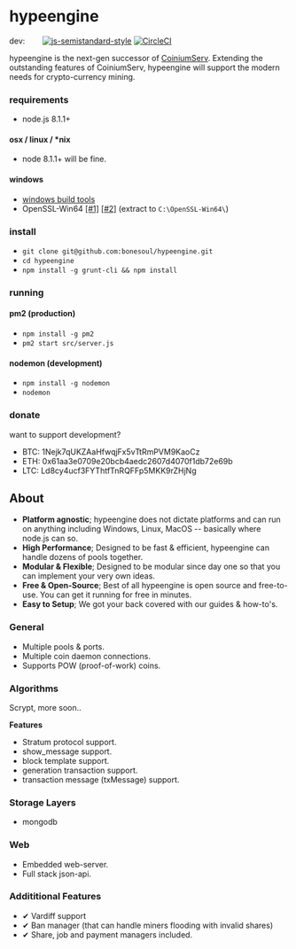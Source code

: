 # hypeengine

dev: &nbsp; &nbsp; &nbsp; &nbsp;[![js-semistandard-style](https://img.shields.io/badge/code%20style-semistandard-brightgreen.svg?style=flat-square)](https://github.com/Flet/semistandard) [![CircleCI](https://circleci.com/gh/bonesoul/hypeengine/tree/develop.svg?style=svg&circle-token=926a8d7960f4626cc748baa0ac647a7e13c7ea8d)](https://circleci.com/gh/bonesoul/hypeengine/tree/develop)

hypeengine is the next-gen successor of [CoiniumServ](https://github.com/bonesoul/coiniumserv). Extending the outstanding features of CoiniumServ, hypeengine will support the modern needs for crypto-currency mining.

### requirements
* node.js 8.1.1+

#### osx / linux / \*nix
* node 8.1.1+ will be fine.

#### windows
* [windows build tools](https://github.com/felixrieseberg/windows-build-tools)
* OpenSSL-Win64 [[#1]](http://slproweb.com/products/Win32OpenSSL.html) [[#2]](https://indy.fulgan.com/SSL/) (extract to `C:\OpenSSL-Win64\`)

### install
* `git clone git@github.com:bonesoul/hypeengine.git`
* `cd hypeengine`
* `npm install -g grunt-cli && npm install`

### running

#### pm2 (production)

* `npm install -g pm2`
* `pm2 start src/server.js`

#### nodemon (development)

* `npm install -g nodemon`
* `nodemon`

### donate

want to support development?

* BTC: 1Nejk7qUKZAaHfwqjFx5vTtRmPVM9KaoCz
* ETH: 0x61aa3e0709e20bcb4aedc2607d4070f1db72e69b
* LTC: Ld8cy4ucf3FYThtfTnRQFFp5MKK9rZHjNg

## About
- **Platform agnostic**; hypeengine does not dictate platforms and can run on anything including Windows, Linux, MacOS -- basically where node.js can so.
- **High Performance**; Designed to be fast & efficient, hypeengine can handle dozens of pools together.
- **Modular & Flexible**; Designed to be modular since day one so that you can implement your very own ideas.
- **Free & Open-Source**; Best of all hypeengine is open source and free-to-use. You can get it running for free in minutes.
- **Easy to Setup**; We got your back covered with our guides & how-to's.

### General
- Multiple pools & ports.
- Multiple coin daemon connections.
- Supports POW (proof-of-work) coins.

### Algorithms
Scrypt, more soon..

**Features**
- Stratum protocol support.
- show_message support.
- block template support.
- generation transaction support.
- transaction message (txMessage) support.

### Storage Layers
- mongodb

### Web
- Embedded web-server.
- Full stack json-api.

### Addititional Features
- ✔ Vardiff support
- ✔ Ban manager (that can handle miners flooding with invalid shares)
- ✔ Share, job and payment managers included.
